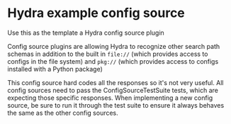 # Hydra example config source
Use this as the template a Hydra config source plugin

Config source plugins are allowing Hydra to recognize other search path schemas in addition to the built in 
`file://` (which provides access to configs in the file system) and 
`pkg://` (which provides access to configs installed with a Python package) 

This config source hard codes all the responses so it's not very useful.
All config sources need to pass the ConfigSourceTestSuite tests, which are expecting those specific responses.
When implementing a new config source, be sure to run it through the test suite to ensure it always behaves the same
as the other config sources.
